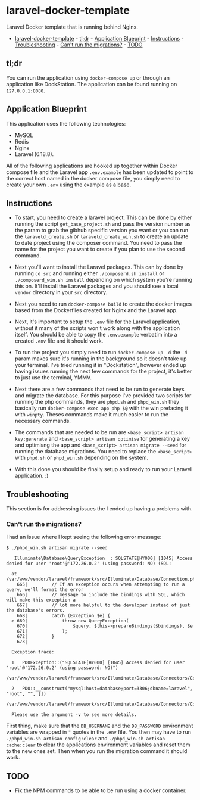 # laravel-docker-template

Laravel Docker template that is running behind Nginx.

- [laravel-docker-template](#laravel-docker-template) - [tl;dr](#tldr) - [Application Blueprint](#application-blueprint) - [Instructions](#instructions) - [Troubleshooting](#troubleshooting) - [Can't run the migrations?](#cant-run-the-migrations) - [TODO](#todo)

## tl;dr

You can run the application using `docker-compose up` or through an application like DockStation. The application can be found running on `127.0.0.1:8080`.

## Application Blueprint

This application uses the following technologies:

- MySQL
- Redis
- Nginx
- Laravel (6.18.8).

All of the following applications are hooked up together within Docker compose file and the Laravel app `.env.example` has been updated to point to the correct host named in the docker compose file, you simply need to create your own `.env` using the example as a base.

## Instructions

- To start, you need to create a laravel project. This can be done by either running the script `get_base_project.sh` and pass the version number as the param to grab the gibhub specific version you want or you can run the `laraveld_create.sh` or `laraveld_create_win.sh` to create an update to date project using the composer command. You need to pass the name for the project you want to create if you plan to use the second command.

- Next you'll want to install the Laravel packages. This can by done by running `cd src` and running either `./composerd.sh install` or `./composerd_win.sh install` depending on which system you're running this on. It'll install the Laravel packages and you should see a local `vendor` directory in your `src` directory.

- Next you need to run `docker-compose build` to create the docker images based from the Dockerfiles created for Nginx and the Laravel app.

- Next, it's important to setup the `.env` file for the Laravel application, without it many of the scripts won't work along with the application itself. You should be able to copy the `.env.example` verbatim into a created `.env` file and it should work.

- To run the project you simply need to run `docker-compose up -d` the `-d` param makes sure it's running in the background so it doesn't take up your terminal. I've tried running it in "Dockstation", however ended up having issues running the next few commands for the project, it's better to just use the terminal, YMMV.

- Next there are a few commands that need to be run to generate keys and migrate the database. For this purpose I've provided two scripts for running the php commands, they are `phpd.sh` and `phpd_win.sh` they basically run `docker-compose exec app php $@` with the win prefacing it with `winpty`. Theses commands make it much easier to run the necessary commands.

- The commands that are needed to be run are `<base_script> artisan key:generate` and `<base_script> artisan optimise` for generating a key and optimisng the app and `<base_script> artisan migrate --seed` for running the database migrations. You need to replace the `<base_script>` with `phpd.sh` or `phpd_win.sh` depending on the system.

- With this done you should be finally setup and ready to run your Laravel application. :)

## Troubleshooting

This section is for addressing issues the I ended up having a problems with.

### Can't run the migrations?

I had an issue where I kept seeing the following error message:

```
$ ./phpd_win.sh artisan migrate --seed

   Illuminate\Database\QueryException  : SQLSTATE[HY000] [1045] Access denied for user 'root'@'172.26.0.2' (using password: NO) (SQL:

  at /var/www/vendor/laravel/framework/src/Illuminate/Database/Connection.php:669
    665|         // If an exception occurs when attempting to run a query, we'll format the error
    666|         // message to include the bindings with SQL, which will make this exception a
    667|         // lot more helpful to the developer instead of just the database's errors.
    668|         catch (Exception $e) {
  > 669|             throw new QueryException(
    670|                 $query, $this->prepareBindings($bindings), $e
    671|             );
    672|         }
    673|

  Exception trace:

  1   PDOException::("SQLSTATE[HY000] [1045] Access denied for user 'root'@'172.26.0.2' (using password: NO)")
      /var/www/vendor/laravel/framework/src/Illuminate/Database/Connectors/Connector.php:70

  2   PDO::__construct("mysql:host=database;port=3306;dbname=laravel", "root", "", [])
      /var/www/vendor/laravel/framework/src/Illuminate/Database/Connectors/Connector.php:70

  Please use the argument -v to see more details.
```

First thing, make sure that the `DB_USERNAME` and the `DB_PASSWORD` environment variables are wrapped in `"` quotes in the `.env` file. You then may have to run `./phpd_win.sh artisan config:clear` and `./phpd_win.sh artisan cache:clear` to clear the applications environment variables and reset them to the new ones set. Then when you run the migration command it should work.

## TODO

- Fix the NPM commands to be able to be run using a docker container.
